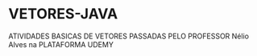 # VETORES-JAVA
ATIVIDADES BASICAS DE VETORES PASSADAS PELO PROFESSOR Nélio Alves na PLATAFORMA UDEMY
